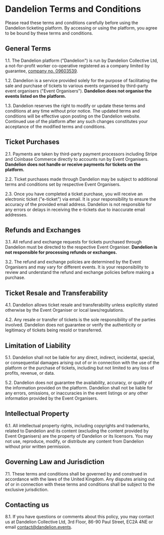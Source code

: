 # Dandelion Terms and Conditions

Please read these terms and conditions carefully before using the Dandelion ticketing platform. By accessing or using the platform, you agree to be bound by these terms and conditions.

## General Terms
1.1. The Dandelion platform ("Dandelion") is run by Dandelion Collective Ltd, a not-for-profit worker co-operative registered as a company limited by guarantee, <a href="https://find-and-update.company-information.service.gov.uk/company/09603539">company no. 09603539</a>.

1.2. Dandelion is a service provided solely for the purpose of facilitating the sale and purchase of tickets to various events organised by third-party event organisers ("Event Organisers"). **Dandelion does not organise the events listed on the platform.**

1.3. Dandelion reserves the right to modify or update these terms and conditions at any time without prior notice. The updated terms and conditions will be effective upon posting on the Dandelion website. Continued use of the platform after any such changes constitutes your acceptance of the modified terms and conditions.

## Ticket Purchases
2.1. Payments are taken by third-party payment processors including Stripe and Coinbase Commerce directly to accounts run by Event Organisers. **Dandelion does not handle or receive payments for tickets on the platform.**

2.2. Ticket purchases made through Dandelion may be subject to additional terms and conditions set by respective Event Organisers.

2.3. Once you have completed a ticket purchase, you will receive an electronic ticket ("e-ticket") via email. It is your responsibility to ensure the accuracy of the provided email address. Dandelion is not responsible for any errors or delays in receiving the e-tickets due to inaccurate email addresses.

## Refunds and Exchanges
3.1. All refund and exchange requests for tickets purchased through Dandelion must be directed to the respective Event Organiser. **Dandelion is not responsible for processing refunds or exchanges.**

3.2. The refund and exchange policies are determined by the Event Organisers and may vary for different events. It is your responsibility to review and understand the refund and exchange policies before making a purchase.

## Ticket Resale and Transferability
4.1. Dandelion allows ticket resale and transferability unless explicitly stated otherwise by the Event Organiser or local laws/regulations.

4.2. Any resale or transfer of tickets is the sole responsibility of the parties involved. Dandelion does not guarantee or verify the authenticity or legitimacy of tickets being resold or transferred.

## Limitation of Liability
5.1. Dandelion shall not be liable for any direct, indirect, incidental, special, or consequential damages arising out of or in connection with the use of the platform or the purchase of tickets, including but not limited to any loss of profits, revenue, or data.

5.2. Dandelion does not guarantee the availability, accuracy, or quality of the information provided on the platform. Dandelion shall not be liable for any errors, omissions, or inaccuracies in the event listings or any other information provided by the Event Organisers.

## Intellectual Property
6.1. All intellectual property rights, including copyrights and trademarks, related to Dandelion and its content (excluding the content provided by Event Organisers) are the property of Dandelion or its licensors. You may not use, reproduce, modify, or distribute any content from Dandelion without prior written permission.

## Governing Law and Jurisdiction
7.1. These terms and conditions shall be governed by and construed in accordance with the laws of the United Kingdom. Any disputes arising out of or in connection with these terms and conditions shall be subject to the exclusive jurisdiction.

## Contacting us
8.1. If you have questions or comments about this policy, you may contact us at Dandelion Collective Ltd, 3rd Floor, 86-90 Paul Street, EC2A 4NE or email <a href="mailto:contact@dandelion.events">contact@dandelion.events</a>.